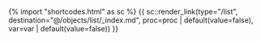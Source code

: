 {% import "shortcodes.html" as sc %}
{{ sc::render_link(type="/list", destination="@/objects/list/_index.md", proc=proc | default(value=false), var=var | default(value=false)) }}